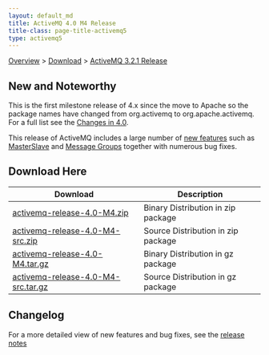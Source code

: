 ```yaml
---
layout: default_md
title: ActiveMQ 4.0 M4 Release 
title-class: page-title-activemq5
type: activemq5
---
```


[Overview](overview) > [Download](download) > [ActiveMQ 3.2.1 Release](activemq-40-m4-release)

New and Noteworthy
------------------

This is the first milestone release of 4.x since the move to Apache so the package names have changed from org.activemq to org.apache.activemq. For a full list see the [Changes in 4.0](changes-in-40).

This release of ActiveMQ includes a large number of [new features](changes-in-40) such as [MasterSlave](masterslave) and [Message Groups](message-groups) together with numerous bug fixes.

Download Here
-------------

Download|Description
---|---
[activemq-release-4.0-M4.zip](http://dist.codehaus.org/activemq/distributions/activemq-release-4.0-M4.zip)|Binary Distribution in zip package
[activemq-release-4.0-M4-src.zip](http://dist.codehaus.org/activemq/distributions/activemq-release-4.0-M4-src.zip)|Source Distribution in zip package
[activemq-release-4.0-M4.tar.gz](http://dist.codehaus.org/activemq/distributions/activemq-release-4.0-M4.tar.gz)|Binary Distribution in gz package
[activemq-release-4.0-M4-src.tar.gz](http://dist.codehaus.org/activemq/distributions/activemq-release-4.0-M4-src.tar.gz)|Source Distribution in gz package

Changelog
---------

For a more detailed view of new features and bug fixes, see the [release notes](http://jira.activemq.org/jira/secure/ReleaseNote.jspa?projectId=10520&styleName=Html&version=11726)
